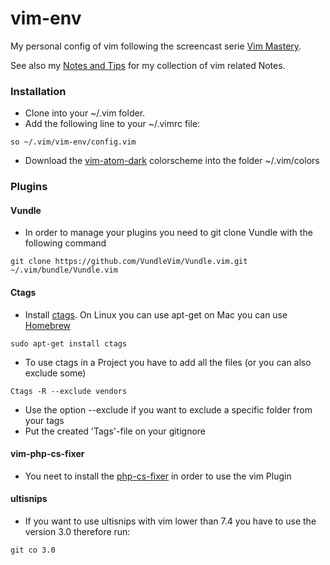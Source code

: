 # vim-env

My personal config of vim following the screencast serie [Vim Mastery](https://laracasts.com/series/vim-mastery).

See also my [Notes and Tips](notes_and_tips.md) for my collection of vim related Notes.

### Installation

* Clone into your ~/.vim folder.
* Add the following line to your ~/.vimrc file:
```
so ~/.vim/vim-env/config.vim
```
* Download the [vim-atom-dark](https://github.com/gosukiwi/vim-atom-dark) colorscheme into the folder ~/.vim/colors

### Plugins

#### Vundle
* In order to manage your plugins you need to git clone Vundle with the following command
```
git clone https://github.com/VundleVim/Vundle.vim.git ~/.vim/bundle/Vundle.vim
```

#### Ctags
* Install [ctags](http://ctags.sourceforge.net/). On Linux you can use apt-get on Mac you can use [Homebrew](http://brew.sh/)
```
sudo apt-get install ctags
```
* To use ctags in a Project you have to add all the files (or you can also exclude some)
```
Ctags -R --exclude vendors
```
* Use the option --exclude if you want to exclude a specific folder from your tags
* Put the created 'Tags'-file on your gitignore 

#### vim-php-cs-fixer
* You neet to install the [php-cs-fixer](https://github.com/FriendsOfPHP/PHP-CS-Fixer) in order to use the vim Plugin

#### ultisnips
* If you want to use ultisnips with vim lower than 7.4 you have to use the version 3.0 therefore run:
```
git co 3.0
```
